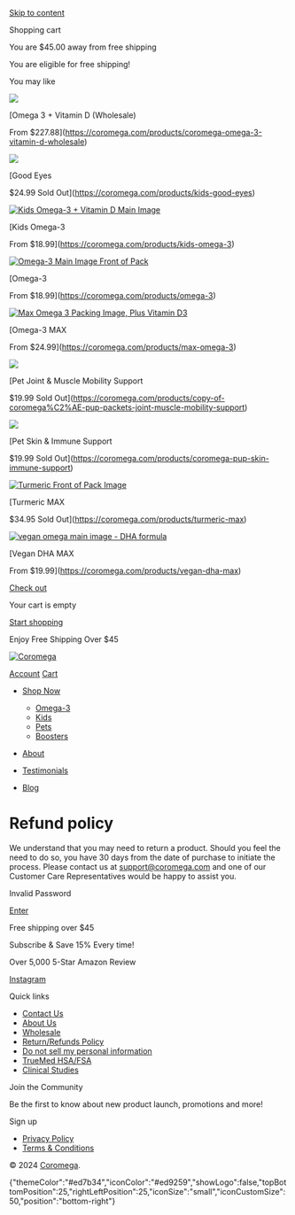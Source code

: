 [Skip to content](#content)

Shopping cart

You are $45.00 away from free shipping

You are eligible for free shipping!

You may like

[](#)[](#)

[![](//coromega.com/cdn/shop/files/811rAC8CCwL._AC_SL1500_1024x1024.jpg?v=1698798213)](https://coromega.com/products/coromega-omega-3-vitamin-d-wholesale)[](#)[](#)

[Omega 3 + Vitamin D (Wholesale)

From $227.88](https://coromega.com/products/coromega-omega-3-vitamin-d-wholesale)

[![](//coromega.com/cdn/shop/products/Addaheading_6_1024x1024.png?v=1650576110)](https://coromega.com/products/kids-good-eyes)[](#)[](#)

[Good Eyes

$24.99 Sold Out](https://coromega.com/products/kids-good-eyes)

[![Kids Omega-3 + Vitamin D Main Image](//coromega.com/cdn/shop/files/KidsOmega-MainImage_1024x1024.png?v=1698800467)](https://coromega.com/products/kids-omega-3)[](#)[](#)

[Kids Omega-3

From $18.99](https://coromega.com/products/kids-omega-3)

[![Omega-3 Main Image Front of Pack](//coromega.com/cdn/shop/files/81O0HSiygML._AC_SL1500_5f9cb753-b91d-4fce-8cdc-c9789fa538b9_1024x1024.jpg?v=1698799460)](https://coromega.com/products/omega-3)[](#)[](#)

[Omega-3

From $18.99](https://coromega.com/products/omega-3)

[![Max Omega 3 Packing Image, Plus Vitamin D3](//coromega.com/cdn/shop/files/81Wx2_WFaIL._AC_SL1500_c81aa0c4-4115-4ef5-ae30-785cdc8be948_1024x1024.jpg?v=1698799332)](https://coromega.com/products/max-omega-3)[](#)[](#)

[Omega-3 MAX

From $24.99](https://coromega.com/products/max-omega-3)

[![](//coromega.com/cdn/shop/products/DigitalShelf_1024x1024.png?v=1654707311)](https://coromega.com/products/copy-of-coromega%C2%AE-pup-packets-joint-muscle-mobility-support)[](#)[](#)

[Pet Joint & Muscle Mobility Support

$19.99 Sold Out](https://coromega.com/products/copy-of-coromega%C2%AE-pup-packets-joint-muscle-mobility-support)

[![](//coromega.com/cdn/shop/products/Addaheading_2_311460af-5c84-4d16-b274-788fe204b077_1024x1024.png?v=1650991477)](https://coromega.com/products/coromega-pup-skin-immune-support)[](#)[](#)

[Pet Skin & Immune Support

$19.99 Sold Out](https://coromega.com/products/coromega-pup-skin-immune-support)

[![Turmeric Front of Pack Image](//coromega.com/cdn/shop/products/DigitalShelf_5_1024x1024.png?v=1660080032)](https://coromega.com/products/turmeric-max)[](#)[](#)

[Turmeric MAX

$34.95 Sold Out](https://coromega.com/products/turmeric-max)

[![vegan omega main image - DHA formula](//coromega.com/cdn/shop/files/DigitalShelf_6_1024x1024.png?v=1699904641)](https://coromega.com/products/vegan-dha-max)[](#)[](#)

[Vegan DHA MAX

From $19.99](https://coromega.com/products/vegan-dha-max)

[Check out](https://coromega.com/checkout)

Your cart is empty

[Start shopping](https://coromega.com/collections/all)

Enjoy Free Shipping Over $45

[![Coromega](//coromega.com/cdn/shop/files/2._Coromega_Omega-3Core_-970x300_Slctd_sachet_copy.psd_550x.png?v=1690833114)](https://coromega.com/ "Coromega")

[Account](https://coromega.com/account/login) [Cart](https://coromega.com/cart)

* [Shop Now](https://coromega.com/collections/all-1)[](#)
    
    * [Omega-3](https://coromega.com/collections/omega-3)
    * [Kids](https://coromega.com/collections/kids)
    * [Pets](https://coromega.com/collections/pet)
    * [Boosters](https://coromega.com/collections/boosters)
    
* [About](https://coromega.com/pages/about)
* [Testimonials](https://coromega.com/pages/consumer-feedback)
* [Blog](https://coromega.com/blogs/stay-in-the-know/)

[](#)

Refund policy
=============

We understand that you may need to return a product. Should you feel the need to do so, you have 30 days from the date of purchase to initiate the process. Please contact us at [support@coromega.com](mailto:%20support@coromega.com) and one of our Customer Care Representatives would be happy to assist you.

Invalid Password

 [Enter](javascript:void(0);)

Free shipping over $45

Subscribe & Save 15% Every time!

Over 5,000 5-Star Amazon Review

[Instagram](https://www.instagram.com/coromega/)

Quick links

* [Contact Us](https://coromega.com/pages/contact-us)
* [About Us](https://coromega.com/pages/about-1)
* [Wholesale](https://coromega.com/pages/wholesale)
* [Return/Refunds Policy](https://coromega.com/policies/refund-policy)
* [Do not sell my personal information](https://coromega.com/pages/ccpa-opt-out)
* [TrueMed HSA/FSA](https://coromega.com/pages/truemed)
* [Clinical Studies](https://coromega.com/pages/clinical-studies)

Join the Community

Be the first to know about new product launch, promotions and more!

 

Sign up

* [Privacy Policy](https://coromega.com/policies/privacy-policy)
* [Terms & Conditions](https://coromega.com/policies/terms-of-service)

© 2024 [Coromega](https://coromega.com/).

{"themeColor":"#ed7b34","iconColor":"#ed9259","showLogo":false,"topBottomPosition":25,"rightLeftPosition":25,"iconSize":"small","iconCustomSize":50,"position":"bottom-right"}